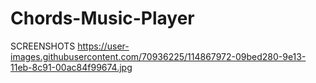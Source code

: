 # Chords-Music-Player



SCREENSHOTS
https://user-images.githubusercontent.com/70936225/114867972-09bed280-9e13-11eb-8c91-00ac84f99674.jpg
